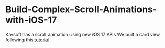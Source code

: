 # Build-Complex-Scroll-Animations-with-iOS-17
Kavsoft has a scroll animation using new iOS 17 APIs
We built a card view following this [tutorial](https://youtube.com/watch?v=ytRim2TSdyY)
